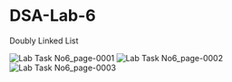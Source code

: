 # DSA-Lab-6
Doubly Linked List

![Lab Task No6_page-0001](https://user-images.githubusercontent.com/73307548/183743864-319d8450-b523-4e30-84fa-73d81d0fa50d.jpg)
![Lab Task No6_page-0002](https://user-images.githubusercontent.com/73307548/183743877-41615642-bf1a-44fd-b4f0-c195a2694bd7.jpg)
![Lab Task No6_page-0003](https://user-images.githubusercontent.com/73307548/183743880-93d68dc1-2a40-4522-a941-cb6225f3b3c1.jpg)

